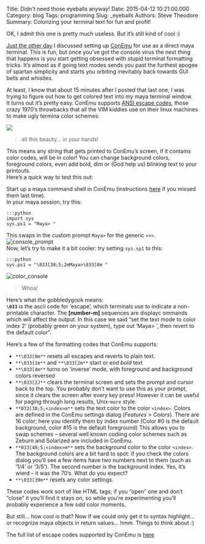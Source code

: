 Title: Didn't need those eyeballs anyway!
Date: 2015-04-12 10:21:00.000
Category: blog
Tags: programming
Slug: _eyeballs
Authors: Steve Theodore
Summary: Colorizing your terminal text for fun and profit!

OK, I admit this one is pretty much useless. But it’s still kind of cool :) 

[Just the other day](con_job.html) I discussed setting up [ConEmu](http://conemu.github.io/) for use as a direct maya terminal. This is fun, but once you’ve got the console virus the next thing that happens is you start getting obsessed with stupid terminal formatting tricks. It’s almost as if going text modes sends you past the furthest apogee of spartan simplicity and starts you orbiting inevitably back towards GUI bells and whistles.   

At least, I know that about 15 minutes after I posted that last one, I was trying to figure out how to get colored text into my maya terminal window.  
It turns out it’s pretty easy. ConEmu supports [ANSI escape codes](http://wiki.bash-hackers.org/scripting/terminalcodes), those crazy 1970’s throwbacks that all the VIM kiddies use on their linux machines to make ugly termina color schemes:  

![](http://i.stack.imgur.com/79YI2.png)  
> all this beauty... in _your_ hands!  

This means any string that gets printed to ConEmu’s screen, if it contains color codes, will be in color! You can change background colors, foreground colors, even add bold, dim or (God help us) _blinking_ text to your printouts.  
Here’s a quick way to test this out:  

Start up a maya command shell in ConEmu (instructions [here](con_job.html) if you missed them last time).  
In your maya session, try this:      
    
    :::python
    import sys  
    sys.ps1 = "Maya> "  
  
This swaps in the custom prompt `Maya>` for the generic `>>>`.  
![console_prompt](http://3.bp.blogspot.com/-mBMHF410Wy0/VSqmy2QJCEI/AAAAAAABLnw/qu1P2pz15Do/s1600/color_1.png)  
Now, let’s try to make it a bit cooler: try setting `sys.sp1` to this:  
    
    :::python
    sys.ps1 = "\033[38;5;2mMaya>\033[0m "  
  
![color_console](http://2.bp.blogspot.com/-2J0dLUc78MI/VSqmyxXLdsI/AAAAAAABLn0/4ERl34IdqTI/s1600/color_0.png)  
> Whoa!  

Here’s what the gobbledygook means:   
**`\033`** is the ascii code for ‘escape’, which terminals use to indicate a non-printable character. The **\[number-m\]** sequences are displayc ommands which will affect the output. In this case we said “set the text mode to color index 2’ (probably green on your system), type out ‘Maya> ‘, then revert to the default color”.  

Here’s a few of the formatting codes that ConEmu supports:  


  * `**\033[0m**` resets all escapes and reverts to plain text.
  * `**\033[1m**` and `**\033[2m**` start or end _bold_ text
  * `**\033[4m**` turns on ‘inverse’ mode, with foreground and background colors reversed
  * `**\033[2J**` clears the terminal screen and sets the prompt and cursor back to the top. You probably don’t want to use this as your prompt, since it clears the screen after every key press! However it can be useful for paging through long results, Unix-`more` style.
  * `**033[38;5;<index>m**` sets the text color to the color `<index>`. Colors are defined in the ConEmu settings dialog (_Features &gt; Colors_). There are 16 color; here you identify them by index number (Color #0 is the default background, color #15 is the default foreground) This allows you to swap schemes – several well known codiing color schemes such as Zeburn and Solarized are included in ConEmu.
  * `**033[48;5;<index>m**` sets the background color to the color `<index>`. The background colors are a bit hard to spot: if you check the colors dialog you’ll see a few items have two numbers next to them (such as ‘1/4’ or ‘3/5’). The second number is the background index. Yes, it’s wierd – it was the 70’s. What do you expect?
  * `**\033[39m**` resets any color settings.

  
These codes work sort of like HTML tags; if you “open” one and don’t “close” it you’ll find it stays on, so while you’re experimenting you’ll probably experience a few odd color moments.   

But still… how cool is that? Now if we could only get it to syntax highlight… or recognize maya objects in return values… hmm. Things to think about :)  

The full list of escape codes supported by ConEmu is [here](http://conemu.github.io/en/AnsiEscapeCodes.html)

